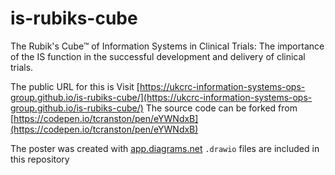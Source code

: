 # is-rubiks-cube
The Rubik's Cube™ of Information Systems in Clinical Trials: The importance of the IS function in the successful development and delivery of clinical trials.

The public URL for this is Visit [https://ukcrc-information-systems-ops-group.github.io/is-rubiks-cube/](https://ukcrc-information-systems-ops-group.github.io/is-rubiks-cube/)
The source code can be forked from [https://codepen.io/tcranston/pen/eYWNdxB](https://codepen.io/tcranston/pen/eYWNdxB)

The poster was created with [app.diagrams.net](https://app.diagrams.net)  `.drawio` files are included in this repository 
